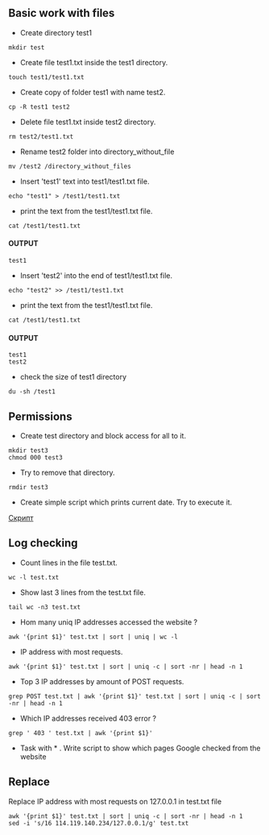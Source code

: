 ##  Basic work with files

- Create directory test1

```console
mkdir test
```

- Create file test1.txt inside the test1 directory.

```console
touch test1/test1.txt
```


-   Create copy of folder test1 with name test2.  
```console
cp -R test1 test2
```
-    Delete file test1.txt inside test2 directory.
```console
rm test2/test1.txt
```
-    Rename test2 folder into directory_without_file
```console
mv /test2 /directory_without_files
```
-    Insert 'test1' text into test1/test1.txt file.
```console
echo "test1" > /test1/test1.txt
```
-    print the text from the test1/test1.txt file.
```console
cat /test1/test1.txt
```
#### OUTPUT
```console
test1
```
-    Insert 'test2' into the end of test1/test1.txt file.
```console
echo "test2" >> /test1/test1.txt
```
-    print the text from the test1/test1.txt file.
```console
cat /test1/test1.txt
```
#### OUTPUT
```console
test1
test2
```
- check the size of test1 directory
```console
du -sh /test1
```
## Permissions

-   Create test directory and block access for all to it.
```console
mkdir test3 
chmod 000 test3
```
-   Try to remove that directory.
```console
rmdir test3
```
-    Create simple script which prints current date. Try to execute it.

[Скрипт](https://github.com/IamGeniuss/test_ggs/blob/main/datescrypt.sh)

## Log checking

-  Count lines in the file test.txt.
```console
wc -l test.txt
```

- Show last 3 lines from the test.txt file. 
```console
tail wc -n3 test.txt
```

-  Hom many uniq IP addresses accessed the website ? 
```console
awk '{print $1}' test.txt | sort | uniq | wc -l
```

-  IP address with most requests.
```console
awk '{print $1}' test.txt | sort | uniq -c | sort -nr | head -n 1
```

-  Top 3 IP addresses by amount of POST requests.
```console
grep POST test.txt | awk '{print $1}' test.txt | sort | uniq -c | sort -nr | head -n 1

```

-  Which IP addresses received 403 error ? 
```console
grep ' 403 ' test.txt | awk '{print $1}'
```

- Task with * . Write script to show which pages Google checked from the website 

## Replace

Replace IP address with most requests on 127.0.0.1 in test.txt file 
```console
awk '{print $1}' test.txt | sort | uniq -c | sort -nr | head -n 1
sed -i 's/16 114.119.140.234/127.0.0.1/g' test.txt
```
